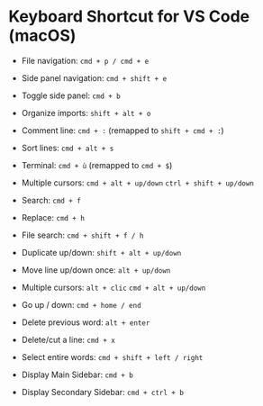 # Keyboard Shortcut for VS Code (macOS)

- File navigation:
  `cmd + p / cmd + e`

- Side panel navigation:
  `cmd + shift + e`

- Toggle side panel:
  `cmd + b`

- Organize imports:
  `shift + alt + o`

- Comment line:
  `cmd + :` (remapped to `shift + cmd + :`)

- Sort lines:
  `cmd + alt + s`

- Terminal:
  `cmd + ù` (remapped to `cmd + $`)

- Multiple cursors:
  `cmd + alt + up/down`
  `ctrl + shift + up/down`

- Search:
  `cmd + f`

- Replace:
  `cmd + h`

- File search:
  `cmd + shift + f / h`

- Duplicate up/down:
  `shift + alt + up/down`

- Move line up/down once:
  `alt + up/down`

- Multiple cursors:
  `alt + clic`
  `cmd + alt + up/down`

- Go up / down:
  `cmd + home / end`

- Delete previous word:
  `alt + enter`

- Delete/cut a line:
  `cmd + x`

- Select entire words:
  `cmd + shift + left / right`

- Display Main Sidebar:
  `cmd + b`

- Display Secondary Sidebar:
  `cmd + ctrl + b`
